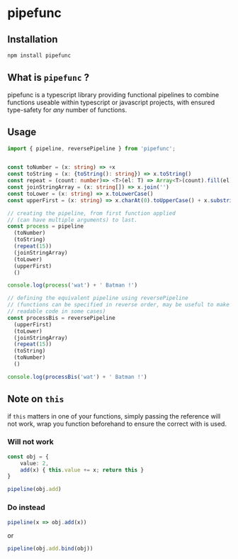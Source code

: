 # pipefunc

## Installation
```sh
npm install pipefunc
```

## What is `pipefunc` ?
pipefunc is a typescript library providing functional pipelines to combine functions useable within typescript or javascript projects, with ensured
type-safety for *any* number of functions.

## Usage

```ts
import { pipeline, reversePipeline } from 'pipefunc';


const toNumber = (x: string) => +x
const toString = (x: {toString(): string}) => x.toString()
const repeat = (count: number)=> <T>(el: T) => Array<T>(count).fill(el)
const joinStringArray = (x: string[]) => x.join('')
const toLower = (x: string) => x.toLowerCase()
const upperFirst = (x: string) => x.charAt(0).toUpperCase() + x.substring(1)

// creating the pipeline, from first function applied
// (can have multiple arguments) to last.
const process = pipeline
  (toNumber)
  (toString)
  (repeat(15))
  (joinStringArray)
  (toLower)
  (upperFirst)
  ()

console.log(process('wat') + ' Batman !')

// defining the equivalent pipeline using reversePipeline
// (functions can be specified in reverse order, may be useful to make more /
// readable code in some cases)
const processBis = reversePipeline
  (upperFirst)
  (toLower)
  (joinStringArray)
  (repeat(15))
  (toString)
  (toNumber)
  ()

console.log(processBis('wat') + ' Batman !')
```

## Note on `this`
if `this` matters in one of your functions, simply passing the reference
will not work, wrap you function beforehand to ensure the correct with is
used.

### Will not work
```ts
const obj = {
    value: 2,
    add(x) { this.value += x; return this }
}

pipeline(obj.add)
```
### Do instead
```ts
pipeline(x => obj.add(x))
```
or
```ts
pipeline(obj.add.bind(obj))
```
